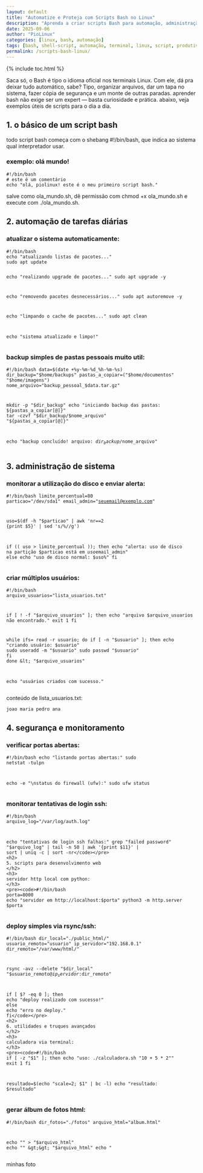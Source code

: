 ```yaml
---
layout: default
title: "Automatize e Proteja com Scripts Bash no Linux"
description: "Aprenda a criar scripts Bash para automação, administração, segurança e desenvolvimento. Exemplos práticos para quem usa terminal."
date: 2025-09-06
author: "PioLinux"
categories: [linux, bash, automação]
tags: [bash, shell-script, automação, terminal, linux, script, produtividade]
permalink: /scripts-bash-linux/
---
```



{% include toc.html %}





<section class="post-content">
    <p>
     Saca só, o Bash é tipo o idioma oficial nos terminais Linux. Com ele, dá pra deixar tudo automático, sabe? Tipo, organizar arquivos, dar um tapa no sistema, fazer cópia de segurança e um monte de outras paradas. aprender bash não exige ser um expert — basta curiosidade e prática. abaixo, veja exemplos úteis de scripts para o dia a dia.
    </p>
    <h2>
     1. o básico de um script bash
    </h2>
    <p>
     todo script bash começa com o shebang #!/bin/bash, que indica ao sistema qual interpretador usar.
    </p>
    <h3>
     exemplo: olá mundo!
    </h3>
    <pre><code>#!/bin/bash
# este é um comentário
echo "olá, piolinux! este é o meu primeiro script bash."</code></pre>
    <p>
     salve como ola_mundo.sh, dê permissão com chmod +x ola_mundo.sh e execute com ./ola_mundo.sh.
    </p>
    <h2>
     2. automação de tarefas diárias
    </h2>
    <h3>
     atualizar o sistema automaticamente:
    </h3>
    <pre><code>#!/bin/bash
echo "atualizando listas de pacotes..."
sudo apt update

echo "realizando upgrade de pacotes..."
sudo apt upgrade -y

echo "removendo pacotes desnecessários..."
sudo apt autoremove -y

echo "limpando o cache de pacotes..."
sudo apt clean

echo "sistema atualizado e limpo!"</code></pre>
    <h3>
     backup simples de pastas pessoais muito util:
    </h3>
    <pre><code>#!/bin/bash
data=$(date +%y-%m-%d_%h-%m-%s)
dir_backup="$home/backups"
pastas_a_copiar=("$home/documentos" "$home/imagens")
nome_arquivo="backup_pessoal_$data.tar.gz"

mkdir -p "$dir_backup"
echo "iniciando backup das pastas: ${pastas_a_copiar[@]}"
tar -czvf "$dir_backup/$nome_arquivo" "${pastas_a_copiar[@]}"

echo "backup concluído! arquivo: $dir_backup/$nome_arquivo"</code></pre>
    <h2>
     3. administração de sistema
    </h2>
    <h3>
     monitorar a utilização do disco e enviar alerta:
    </h3>
    <pre><code>#!/bin/bash
limite_percentual=80
particao="/dev/sda1"
email_admin="seuemail@exemplo.com"

uso=$(df -h "$particao" | awk 'nr==2 {print $5}' | sed 's/%//g')

if (( uso &gt; limite_percentual )); then
    echo "alerta: uso de disco na partição $particao está em $uso%!" | mail -s "alerta de disco" "$email_admin"
else
    echo "uso de disco normal: $uso%"
fi</code></pre>
    <h3>
     criar múltiplos usuários:
    </h3>
    <pre><code>#!/bin/bash
arquivo_usuarios="lista_usuarios.txt"

if [ ! -f "$arquivo_usuarios" ]; then
    echo "arquivo $arquivo_usuarios não encontrado."
    exit 1
fi

while ifs= read -r usuario; do
    if [ -n "$usuario" ]; then
        echo "criando usuário: $usuario"
        sudo useradd -m "$usuario"
        sudo passwd "$usuario"
    fi
done &lt; "$arquivo_usuarios"

echo "usuários criados com sucesso."</code></pre>
    <p>
     conteúdo de lista_usuarios.txt:
    </p>
    <pre><code>joao
maria
pedro
ana</code></pre>
    <h2>
     4. segurança e monitoramento
    </h2>
    <h3>
     verificar portas abertas:
    </h3>
    <pre><code>#!/bin/bash
echo "listando portas abertas:"
sudo netstat -tulpn

echo -e "\nstatus do firewall (ufw):"
sudo ufw status</code></pre>
    <h3>
     monitorar tentativas de login ssh:
    </h3>
    <pre><code>#!/bin/bash
arquivo_log="/var/log/auth.log"

echo "tentativas de login ssh falhas:"
grep "failed password" "$arquivo_log" | tail -n 50 | awk '{print $11}' | sort | uniq -c | sort -nr</code></pre>
    <h2>
     5. scripts para desenvolvimento web
    </h2>
    <h3>
     servidor http local com python:
    </h3>
    <pre><code>#!/bin/bash
porta=8000
echo "servidor em http://localhost:$porta"
python3 -m http.server $porta</code></pre>
    <h3>
     deploy simples via rsync/ssh:
    </h3>
    <pre><code>#!/bin/bash
dir_local="./public_html/"
usuario_remoto="usuario"
ip_servidor="192.168.0.1"
dir_remoto="/var/www/html/"

rsync -avz --delete "$dir_local" "$usuario_remoto@$ip_servidor:$dir_remoto"

if [ $? -eq 0 ]; then
    echo "deploy realizado com sucesso!"
else
    echo "erro no deploy."
fi</code></pre>
    <h2>
     6. utilidades e truques avançados
    </h2>
    <h3>
     calculadora via terminal:
    </h3>
    <pre><code>#!/bin/bash
if [ -z "$1" ]; then
    echo "uso: ./calculadora.sh \"10 + 5 * 2\""
    exit 1
fi

resultado=$(echo "scale=2; $1" | bc -l)
echo "resultado: $resultado"</code></pre>
    <h3>
     gerar álbum de fotos html:
    </h3>
    <pre><code>#!/bin/bash
dir_fotos="./fotos"
arquivo_html="album.html"

echo "" &gt; "$arquivo_html"
echo "" &gt;&gt; "$arquivo_html"
echo "</code></pre>
    <p>
     minhas foto
    </p>
   </section>
 
 
